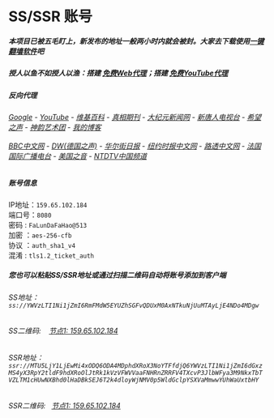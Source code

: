 # SS/SSR 账号 

##### 本项目已被五毛盯上，新发布的地址一般两小时内就会被封。大家去下载使用[一键翻墙软件](https://github.com/gfw-breaker/nogfw/blob/master/README.md)吧

##### 授人以鱼不如授人以渔：搭建 [免费Web代理](https://github.com/no-gfw/heroku-node-proxy#--end--)；搭建 [免费YouTube代理](https://github.com/gfw-breaker/you2php-heroku#--end--) 

##### 反向代理
######  [Google](https://test-50cents-01.herokuapp.com/proxy/https://www.google.com/search?q=425事件) - [YouTube](https://the-youtube.herokuapp.com/search.php?q=425%E4%BA%8B%E4%BB%B6) - [维基百科](https://test-50cents-01.herokuapp.com/proxy/https://zh.wikipedia.org/wiki/喬高-麥塔斯調查報告)  - [真相期刊](https://test-50cents-01.herokuapp.com/proxy/http://qikan.minghui.org/display.aspx?category_id=3&zhuanti_id=2) - [大纪元新闻网](https://test-50cents-01.herokuapp.com/proxy/http://www.epochtimes.com/) - [新唐人电视台](https://test-50cents-01.herokuapp.com/proxy/http://www.ntdtv.com/) - [希望之声](https://test-50cents-01.herokuapp.com/proxy/http://soundofhope.org/) - [神韵艺术团](https://test-50cents-01.herokuapp.com/proxy/http://www.ntdtv.com/xtr/gb/prog673.html) - [我的博客](https://my-ntdtv.herokuapp.com/proxy/http://truth.atspace.eu/)<br/> <br/> [BBC中文网](https://test-50cents-01.herokuapp.com/proxy/http://www.bbc.com/zhongwen/simp) - [DW(德国之声)](https://test-50cents-01.herokuapp.com/proxy/http://www.dw.com/zh/在线报导/s-9058?&zhongwen=simp) - [华尔街日报](https://test-50cents-01.herokuapp.com/proxy/https://cn.wsj.com/zh-hans) - [纽约时报中文网](https://test-50cents-01.herokuapp.com/proxy/https://cn.nytimes.com/) - [路透中文网](https://test-50cents-01.herokuapp.com/proxy/https://cn.reuters.com/) - [法国国际广播电台](https://test-50cents-01.herokuapp.com/proxy/http://cn.rfi.fr/) - [美国之音](https://test-50cents-01.herokuapp.com/proxy/https://www.voachinese.com/) - [NTDTV中国频道](https://my-ntdtv.herokuapp.com/)


##### 账号信息
IP地址：`159.65.102.184`  
端口号：`8080`  
密码  : `FaLunDaFaHao@513`  
加密  ：`aes-256-cfb`  
协议  ：`auth_sha1_v4`  
混淆  : `tls1.2_ticket_auth`  

##### 您也可以粘贴SS/SSR地址或通过扫描二维码自动将账号添加到客户端

######  SS地址： `ss://YWVzLTI1Ni1jZmI6RmFMdW5EYUZhSGFvQDUxM0AxNTkuNjUuMTAyLjE4NDo4MDgw`   
######  SS二维码: &nbsp;&nbsp; <a href="http://159.65.102.184/info/ss.html" target="_blank">节点1: 159.65.102.184</a> 
######  SSR地址： `ssr://MTU5LjY1LjEwMi4xODQ6ODA4MDphdXRoX3NoYTFfdjQ6YWVzLTI1Ni1jZmI6dGxzMS4yX3RpY2tldF9hdXRoOlJtRk1kVzVFWVVaaFNHRnZRRFV4TXcvP3JlbWFya3M9NkxTbTVZLTM1cHUwNXBhd0lHaDBkSEJ6T2k4dloyWjNMV0p5WldGclpYSXVaMmwwYUhWaUxtbHY`     
######  SSR二维码: &nbsp;&nbsp;<a href="http://159.65.102.184/info/ssr.html" target="_blank">节点1: 159.65.102.184</a> 


